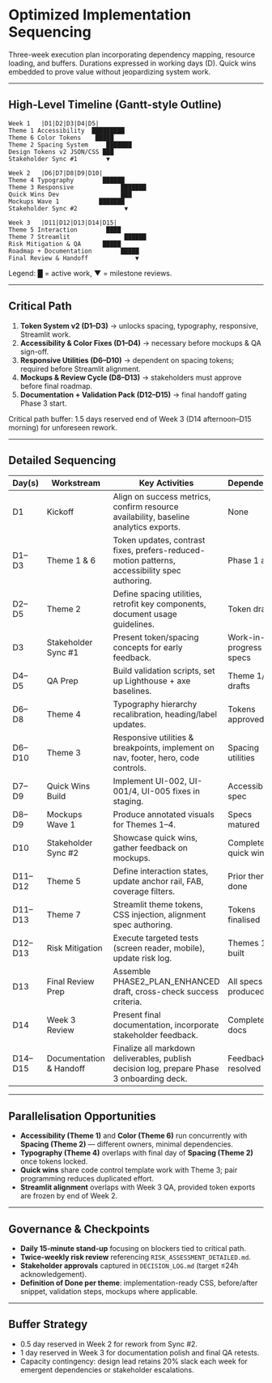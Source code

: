 # Optimized Implementation Sequencing

Three-week execution plan incorporating dependency mapping, resource loading, and buffers. Durations expressed in working days (D). Quick wins embedded to prove value without jeopardizing system work.

---

## High-Level Timeline (Gantt-style Outline)

```
Week 1   |D1|D2|D3|D4|D5|
Theme 1 Accessibility  █████████
Theme 6 Color Tokens    █████
Theme 2 Spacing System     ███████
Design Tokens v2 JSON/CSS ███
Stakeholder Sync #1        ▼

Week 2   |D6|D7|D8|D9|D10|
Theme 4 Typography        ██████
Theme 3 Responsive             ███████
Quick Wins Dev                 ███
Mockups Wave 1           ███████
Stakeholder Sync #2             ▼

Week 3   |D11|D12|D13|D14|D15|
Theme 5 Interaction        ████
Theme 7 Streamlit               ██████
Risk Mitigation & QA      █████
Roadmap + Documentation        █████
Final Review & Handoff             ▼
```

Legend: █ = active work, ▼ = milestone reviews.

---

## Critical Path

1. **Token System v2 (D1–D3)** → unlocks spacing, typography, responsive, Streamlit work.
2. **Accessibility & Color Fixes (D1–D4)** → necessary before mockups & QA sign-off.
3. **Responsive Utilities (D6–D10)** → dependent on spacing tokens; required before Streamlit alignment.
4. **Mockups & Review Cycle (D8–D13)** → stakeholders must approve before final roadmap.
5. **Documentation + Validation Pack (D12–D15)** → final handoff gating Phase 3 start.

Critical path buffer: 1.5 days reserved end of Week 3 (D14 afternoon–D15 morning) for unforeseen rework.

---

## Detailed Sequencing

| Day(s) | Workstream | Key Activities | Dependencies | Owner(s) | Deliverables |
|--------|------------|----------------|--------------|----------|--------------|
| D1 | Kickoff | Align on success metrics, confirm resource availability, baseline analytics exports. | None | PM + Leads | Meeting notes, KPI baseline. |
| D1–D3 | Theme 1 & 6 | Token updates, contrast fixes, prefers-reduced-motion patterns, accessibility spec authoring. | Phase 1 audit | UX + A11y | Updated token files, before/after CSS, validation plan. |
| D2–D5 | Theme 2 | Define spacing utilities, retrofit key components, document usage guidelines. | Token draft | UX + FED | `spacing-scale.md`, utility CSS, screenshots. |
| D3 | Stakeholder Sync #1 | Present token/spacing concepts for early feedback. | Work-in-progress specs | UX Lead | Recorded review, action items. |
| D4–D5 | QA Prep | Build validation scripts, set up Lighthouse + axe baselines. | Theme 1/2 drafts | QA | Test plans (VALIDATION_PROCEDURES.md). |
| D6–D8 | Theme 4 | Typography hierarchy recalibration, heading/label updates. | Tokens approved | UX | Type scale matrices, CSS updates. |
| D6–D10 | Theme 3 | Responsive utilities & breakpoints, implement on nav, footer, hero, code controls. | Spacing utilities | FED | Responsive CSS, annotated mockups. |
| D7–D9 | Quick Wins Build | Implement UI-002, UI-001/4, UI-005 fixes in staging. | Accessibility spec | FED | Live staging demo, regression results. |
| D8–D9 | Mockups Wave 1 | Produce annotated visuals for Themes 1–4. | Specs matured | Visual/UX | 10 annotated mockups. |
| D10 | Stakeholder Sync #2 | Showcase quick wins, gather feedback on mockups. | Completed quick wins | UX Lead | Demo recording, sign-off email. |
| D11–D12 | Theme 5 | Define interaction states, update anchor rail, FAB, coverage filters. | Prior themes done | UX + FED | Interaction spec, prototype snippet. |
| D11–D13 | Theme 7 | Streamlit theme tokens, CSS injection, alignment spec authoring. | Tokens finalised | FED | `STREAMLIT_ALIGNMENT_SPECIFICATION.md`, config files. |
| D12–D13 | Risk Mitigation | Execute targeted tests (screen reader, mobile), update risk log. | Themes 1–5 built | QA + A11y | Risk log updates, test evidence. |
| D13 | Final Review Prep | Assemble PHASE2_PLAN_ENHANCED draft, cross-check success criteria. | All specs produced | UX | Draft deliverables. |
| D14 | Week 3 Review | Present final documentation, incorporate stakeholder feedback. | Completed docs | UX + PM | Action list for final polish. |
| D14–D15 | Documentation & Handoff | Finalize all markdown deliverables, publish decision log, prepare Phase 3 onboarding deck. | Feedback resolved | UX | Complete `.codex/phase2_audit` package + roadmap. |

---

## Parallelisation Opportunities

- **Accessibility (Theme 1)** and **Color (Theme 6)** run concurrently with **Spacing (Theme 2)** — different owners, minimal dependencies.
- **Typography (Theme 4)** overlaps with final day of **Spacing (Theme 2)** once tokens locked.
- **Quick wins** share code control template work with Theme 3; pair programming reduces duplicated effort.
- **Streamlit alignment** overlaps with Week 3 QA, provided token exports are frozen by end of Week 2.

---

## Governance & Checkpoints

- **Daily 15-minute stand-up** focusing on blockers tied to critical path.
- **Twice-weekly risk review** referencing `RISK_ASSESSMENT_DETAILED.md`.
- **Stakeholder approvals** captured in `DECISION_LOG.md` (target ≤24h acknowledgement).
- **Definition of Done per theme**: implementation-ready CSS, before/after snippet, validation steps, mockups where applicable.

---

## Buffer Strategy

- 0.5 day reserved in Week 2 for rework from Sync #2.
- 1 day reserved in Week 3 for documentation polish and final QA retests.
- Capacity contingency: design lead retains 20% slack each week for emergent dependencies or stakeholder escalations.

